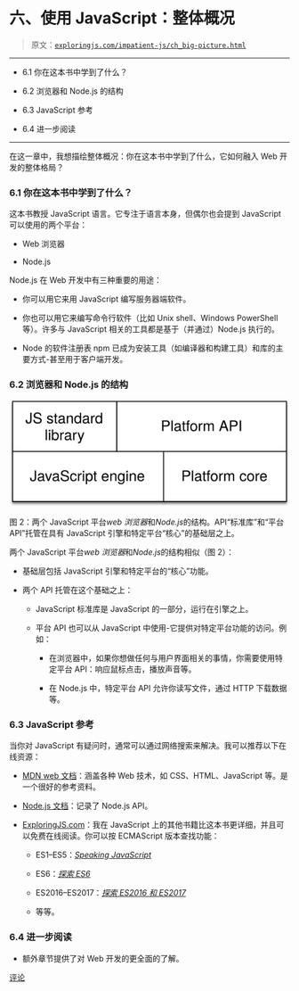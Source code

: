 # 六、使用 JavaScript：整体概况

> 原文：[`exploringjs.com/impatient-js/ch_big-picture.html`](https://exploringjs.com/impatient-js/ch_big-picture.html)

* * *

+   6.1 你在这本书中学到了什么？

+   6.2 浏览器和 Node.js 的结构

+   6.3 JavaScript 参考

+   6.4 进一步阅读

* * *

在这一章中，我想描绘整体概况：你在这本书中学到了什么，它如何融入 Web 开发的整体格局？

### 6.1 你在这本书中学到了什么？

这本书教授 JavaScript 语言。它专注于语言本身，但偶尔也会提到 JavaScript 可以使用的两个平台：

+   Web 浏览器

+   Node.js

Node.js 在 Web 开发中有三种重要的用途：

+   你可以用它来用 JavaScript 编写服务器端软件。

+   你也可以用它来编写命令行软件（比如 Unix shell、Windows PowerShell 等）。许多与 JavaScript 相关的工具都是基于（并通过）Node.js 执行的。

+   Node 的软件注册表 npm 已成为安装工具（如编译器和构建工具）和库的主要方式-甚至用于客户端开发。

### 6.2 浏览器和 Node.js 的结构

![图 2：两个 JavaScript 平台 web 浏览器和 Node.js 的结构。API“标准库”和“平台 API”托管在具有 JavaScript 引擎和特定平台“核心”的基础层之上。](img/e6d9b16bd5efb55d1d6f2c5283d1de6d.png)

图 2：两个 JavaScript 平台*web 浏览器*和*Node.js*的结构。API“标准库”和“平台 API”托管在具有 JavaScript 引擎和特定平台“核心”的基础层之上。

两个 JavaScript 平台*web 浏览器*和*Node.js*的结构相似（图 2）：

+   基础层包括 JavaScript 引擎和特定平台的“核心”功能。

+   两个 API 托管在这个基础之上：

    +   JavaScript 标准库是 JavaScript 的一部分，运行在引擎之上。

    +   平台 API 也可以从 JavaScript 中使用-它提供对特定平台功能的访问。例如：

        +   在浏览器中，如果你想做任何与用户界面相关的事情，你需要使用特定平台 API：响应鼠标点击，播放声音等。

        +   在 Node.js 中，特定平台 API 允许你读写文件，通过 HTTP 下载数据等。

### 6.3 JavaScript 参考

当你对 JavaScript 有疑问时，通常可以通过网络搜索来解决。我可以推荐以下在线资源：

+   [MDN web 文档](https://developer.mozilla.org/en-US/)：涵盖各种 Web 技术，如 CSS、HTML、JavaScript 等。是一个很好的参考资料。

+   [Node.js 文档](https://nodejs.org/en/docs/)：记录了 Node.js API。

+   [ExploringJS.com](https://exploringjs.com)：我在 JavaScript 上的其他书籍比这本书更详细，并且可以免费在线阅读。你可以按 ECMAScript 版本查找功能：

    +   ES1–ES5：[*Speaking JavaScript*](http://speakingjs.com/)

    +   ES6：[*探索 ES6*](https://exploringjs.com/es6.html)

    +   ES2016–ES2017：[*探索 ES2016 和 ES2017*](https://exploringjs.com/es2016-es2017.html)

    +   等等。

### 6.4 进一步阅读

+   额外章节提供了对 Web 开发的更全面的了解。

[评论](https://github.com/rauschma/impatient-js/issues/32)
